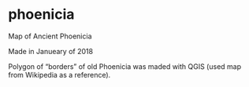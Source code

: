 # phoenicia
Map of Ancient Phoenicia


Made in Janueary of 2018

Polygon of “borders” of old Phoenicia was maded with QGIS (used map from Wikipedia as a reference).
